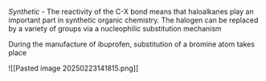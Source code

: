 *Synthetic* - The reactivity of the C-X bond means that haloalkanes play an important part in synthetic organic chemistry. The halogen can be replaced by a variety of groups via a nucleophilic substitution mechanism

During the manufacture of ibuprofen, substitution of a bromine atom takes place

![[Pasted image 20250223141815.png]]